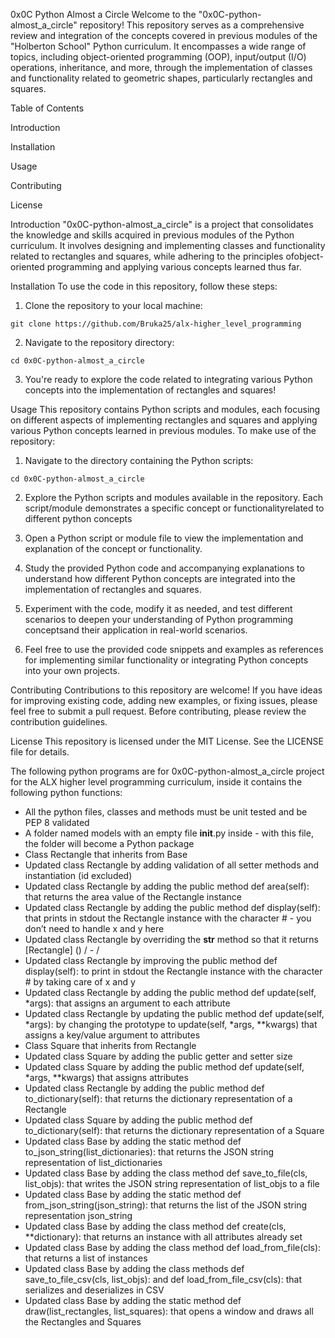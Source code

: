 0x0C Python Almost a Circle
Welcome to the "0x0C-python-almost_a_circle" repository! This repository serves as a comprehensive review and integration of the concepts covered in previous modules of the "Holberton School" Python curriculum. It encompasses a wide range of topics, including object-oriented programming (OOP), input/output (I/O) operations, inheritance, and more, through the implementation of classes and functionality related to geometric shapes, particularly rectangles and squares.

Table of Contents

Introduction

Installation

Usage

Contributing

License

Introduction
"0x0C-python-almost_a_circle" is a project that consolidates the knowledge and skills acquired in previous modules of the Python curriculum. It involves designing and implementing classes and functionality related to rectangles and squares, while adhering to the principles ofobject-oriented programming and applying various concepts learned thus far.

Installation
To use the code in this repository, follow these steps:

1. Clone the repository to your local machine:

```
git clone https://github.com/Bruka25/alx-higher_level_programming
```
2. Navigate to the repository directory:

```
cd 0x0C-python-almost_a_circle
```
3. You're ready to explore the code related to integrating various Python concepts into the implementation of rectangles and squares!

Usage
This repository contains Python scripts and modules, each focusing on different aspects of implementing rectangles and squares and applying various Python concepts learned in previous modules. To make use of the repository:

1. Navigate to the directory containing the Python scripts:

```
cd 0x0C-python-almost_a_circle
```
2. Explore the Python scripts and modules available in the repository. Each script/module demonstrates a specific concept or functionalityrelated to different python concepts

3. Open a Python script or module file to view the implementation and explanation of the concept or functionality.

4. Study the provided Python code and accompanying explanations to understand how different Python concepts are integrated into the implementation of rectangles and squares.

5. Experiment with the code, modify it as needed, and test different scenarios to deepen your understanding of Python programming conceptsand their application in real-world scenarios.

6. Feel free to use the provided code snippets and examples as references for implementing similar functionality or integrating Python concepts into your own projects.

Contributing
Contributions to this repository are welcome! If you have ideas for improving existing code, adding new examples, or fixing issues, please feel free to submit a pull request. Before contributing, please review the contribution guidelines.

License
This repository is licensed under the MIT License. See the LICENSE file for details.


The following python programs are for 0x0C-python-almost_a_circle project for the ALX higher level programming curriculum, inside it contains the following python functions:

* All the python files, classes and methods must be unit tested and be PEP 8 validated
* A folder named models with an empty file __init__.py inside - with this file, the folder will become a Python package
* Class Rectangle that inherits from Base
* Updated class Rectangle by adding validation of all setter methods and instantiation (id excluded)
* Updated class Rectangle by adding the public method def area(self): that returns the area value of the Rectangle instance
* Updated class Rectangle by adding the public method def display(self): that prints in stdout the Rectangle instance with the character # - you don’t need to handle x and y here
* Updated class Rectangle by overriding the __str__ method so that it returns [Rectangle] (<id>) <x>/<y> - <width>/<height>
* Updated class Rectangle by improving the public method def display(self): to print in stdout the Rectangle instance with the character # by taking care of x and y
* Updated class Rectangle by adding the public method def update(self, *args): that assigns an argument to each attribute
* Updated class Rectangle by updating the public method def update(self, *args): by changing the prototype to update(self, *args, **kwargs) that assigns a key/value argument to attributes
* Class Square that inherits from Rectangle
* Updated class Square by adding the public getter and setter size
* Updated class Square by adding the public method def update(self, *args, **kwargs) that assigns attributes
* Updated class Rectangle by adding the public method def to_dictionary(self): that returns the dictionary representation of a Rectangle
* Updated class Square by adding the public method def to_dictionary(self): that returns the dictionary representation of a Square
* Updated class Base by adding the static method def to_json_string(list_dictionaries): that returns the JSON string representation of list_dictionaries
* Updated class Base by adding the class method def save_to_file(cls, list_objs): that writes the JSON string representation of list_objs to a file
* Updated class Base by adding the static method def from_json_string(json_string): that returns the list of the JSON string representation json_string
* Updated class Base by adding the class method def create(cls, **dictionary): that returns an instance with all attributes already set
* Updated class Base by adding the class method def load_from_file(cls): that returns a list of instances
* Updated class Base by adding the class methods def save_to_file_csv(cls, list_objs): and def load_from_file_csv(cls): that serializes and deserializes in CSV
* Updated class Base by adding the static method def draw(list_rectangles, list_squares): that opens a window and draws all the Rectangles and Squares
